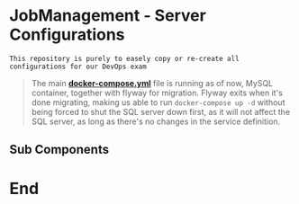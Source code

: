 # JobManagement - Server Configurations

```This repository is purely to easely copy or re-create all configurations for our DevOps exam```

> The main **[docker-compose.yml](https://github.com/kenn5157/JobManagement-serverconf/blob/main/docker-compose.yml)** file is running as of now, MySQL container, together with flyway for migration.
Flyway exits when it's done migrating, making us able to run ```docker-compose up -d``` without being forced to shut the SQL server down first, as it will not affect the SQL server, as long as there's no changes in the service definition.

## Sub Components

# End
